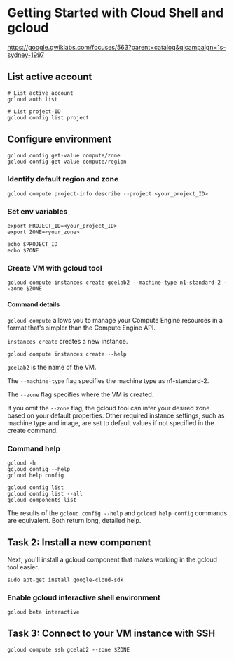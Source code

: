 # Getting Started with Cloud Shell and gcloud

https://google.qwiklabs.com/focuses/563?parent=catalog&qlcampaign=1s-sydney-1997


## List active account
```
# List active account
gcloud auth list

# List project-ID
gcloud config list project
```

## Configure environment
```
gcloud config get-value compute/zone
gcloud config get-value compute/region
```

### Identify default region and zone
```
gcloud compute project-info describe --project <your_project_ID>
```

### Set env variables
```
export PROJECT_ID=<your_project_ID>
export ZONE=<your_zone>

echo $PROJECT_ID
echo $ZONE
```

### Create VM with gcloud tool
```
gcloud compute instances create gcelab2 --machine-type n1-standard-2 --zone $ZONE
```

#### Command details

`gcloud compute` allows you to manage your Compute Engine resources in a format that's simpler than the Compute Engine API.

`instances create` creates a new instance.

```
gcloud compute instances create --help
```

`gcelab2` is the name of the VM.

The `--machine-type` flag specifies the machine type as n1-standard-2.

The `--zone` flag specifies where the VM is created.

If you omit the `--zone` flag, the gcloud tool can infer your desired zone based on your default properties.
Other required instance settings, such as machine type and image, are set to default values if not specified in the create command.

### Command help
```
gcloud -h
gcloud config --help
gcloud help config

gcloud config list
gcloud config list --all
gcloud components list
```

The results of the `gcloud config --help` and `gcloud help config` commands are equivalent. Both return long, detailed help.


## Task 2: Install a new component

Next, you'll install a gcloud component that makes working in the gcloud tool easier.

```
sudo apt-get install google-cloud-sdk
```

### Enable gcloud interactive shell environment
```
gcloud beta interactive
```

## Task 3: Connect to your VM instance with SSH
```
gcloud compute ssh gcelab2 --zone $ZONE
```




